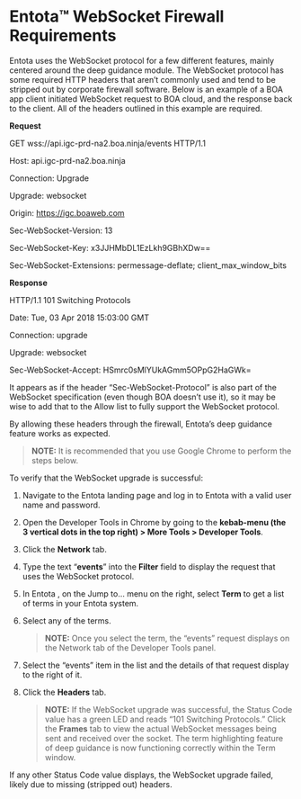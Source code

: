 # Entota™ WebSocket Firewall Requirements

Entota uses the WebSocket protocol for a few different features, mainly
centered around the deep guidance module. The WebSocket protocol has
some required HTTP headers that aren’t commonly used and tend to be
stripped out by corporate firewall software. Below is an example of a
BOA app client initiated WebSocket request to BOA cloud, and the
response back to the client. All of the headers outlined in this example
are required.

**Request**

GET wss://api.igc-prd-na2.boa.ninja/events HTTP/1.1

Host: api.igc-prd-na2.boa.ninja

Connection: Upgrade

Upgrade: websocket

Origin: https://igc.boaweb.com

Sec-WebSocket-Version: 13

Sec-WebSocket-Key: x3JJHMbDL1EzLkh9GBhXDw==

Sec-WebSocket-Extensions: permessage-deflate; client\_max\_window\_bits

**Response**

HTTP/1.1 101 Switching Protocols

Date: Tue, 03 Apr 2018 15:03:00 GMT

Connection: upgrade

Upgrade: websocket

Sec-WebSocket-Accept: HSmrc0sMlYUkAGmm5OPpG2HaGWk=

It appears as if the header “Sec-WebSocket-Protocol” is also part of the
WebSocket specification (even though BOA doesn’t use it), so it may be
wise to add that to the Allow list to fully support the WebSocket
protocol.

By allowing these headers through the firewall, Entota’s deep guidance
feature works as expected.

>**NOTE:** It is recommended that you use Google Chrome to perform the
steps below.

To verify that the WebSocket upgrade is successful:

1.  Navigate to the Entota landing page and log in to Entota with a
    valid user name and password.

2.  Open the Developer Tools in Chrome by going to the **kebab-menu (the
    3 vertical dots in the top right) \> More Tools \> Developer
    Tools**.

3.  Click the **Network** tab.

4.  Type the text “**events**” into the **Filter** field to display the
    request that uses the WebSocket protocol.

5.  In Entota , on the Jump to… menu on the right, select **Term** to
    get a list of terms in your Entota system.

6.  Select any of the terms.
    
    >**NOTE:** Once you select the term, the “events” request displays on
    the Network tab of the Developer Tools panel.

7.  Select the “events” item in the list and the details of that request
    display to the right of it.

8.  Click the **Headers** tab.
    
    >**NOTE:** If the WebSocket upgrade was successful, the Status Code
    value has a green LED and reads “101 Switching Protocols.” Click the
    **Frames** tab to view the actual WebSocket messages being sent and
    received over the socket. The term highlighting feature of deep
    guidance is now functioning correctly within the Term window.

If any other Status Code value displays, the WebSocket upgrade failed,
likely due to missing (stripped out) headers.
